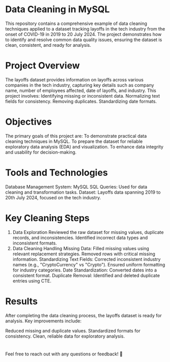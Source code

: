 # Data Cleaning in MySQL
This repository contains a comprehensive example of data cleaning techniques applied to a dataset tracking layoffs in the tech industry from the onset of COVID-19 in 2019 to 20 July 2024. The project demonstrates how to identify and resolve common data quality issues, ensuring the dataset is clean, consistent, and ready for analysis.
# Project Overview
The layoffs dataset provides information on layoffs across various companies in the tech industry, capturing key details such as company name, number of employees affected, date of layoffs, and industry. This project involves:
Identifying missing or inconsistent data.
Normalizing text fields for consistency.
Removing duplicates.
Standardizing date formats.
# Objectives
The primary goals of this project are:
To demonstrate practical data cleaning techniques in MySQL.
To prepare the dataset for reliable exploratory data analysis (EDA) and visualization.
To enhance data integrity and usability for decision-making.
# Tools and Technologies
Database Management System: MySQL
SQL Queries: Used for data cleaning and transformation tasks.
Dataset: Layoffs data spanning 2019 to 20th July 2024, focused on the tech industry.
# Key Cleaning Steps
1. Data Exploration
Reviewed the raw dataset for missing values, duplicate records, and inconsistencies.
Identified incorrect data types and inconsistent formats.
2. Data Cleaning
Handling Missing Data:
Filled missing values using relevant replacement strategies.
Removed rows with critical missing information.
Standardizing Text Fields:
Corrected inconsistent industry names (e.g., "CryptoCurrency" vs "Crypto").
Ensured uniform formatting for industry categories.
Date Standardization:
Converted dates into a consistent format.
Duplicate Removal:
Identified and deleted duplicate entries using CTE.
# Results
After completing the data cleaning process, the layoffs dataset is ready for analysis. Key improvements include:

Reduced missing and duplicate values.
Standardized formats for consistency.
Clean, reliable data for exploratory analysis.

# 
Feel free to reach out with any questions or feedback! 🚀
